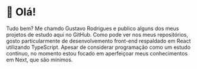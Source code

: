 <h1>👋 Olá!</h1>

<p>Tudo bem? Me chamdo Gustavo Rodrigues e publico alguns dos meus projetos de estudo aqui no GitHub. Como pode ver nos meus repositórios, gosto particularmente de desenvolvemento front-end respaldado em React utilizando TypeScript. Apesar de considerar programação como um estudo contínuo, no momento estou focado em aperfeiçoar meus conhecimentos em Next, que são mínimos.</p>
